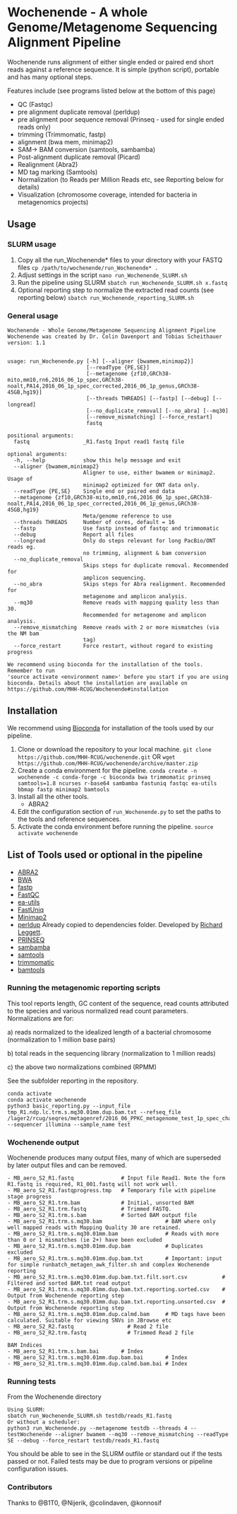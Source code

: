 # Wochenende - A whole Genome/Metagenome Sequencing Alignment Pipeline

Wochenende runs alignment of either single ended or paired end short reads against a reference sequence. It is simple (python script), portable and has many optional steps. 

Features include (see programs listed below at the bottom of this page)
- QC (Fastqc)
- pre alignment duplicate removal (perldup)
- pre alignment poor sequence removal (Prinseq - used for single ended reads only)
- trimming (Trimmomatic, fastp)
- alignment (bwa mem, minimap2)
- SAM-> BAM conversion (samtools, sambamba)
- Post-alignment duplicate removal (Picard)
- Realignment (Abra2)
- MD tag marking (Samtools)
- Normalization (to Reads per Million Reads etc, see Reporting below for details)
- Visualization (chromosome coverage, intended for bacteria in metagenomics projects)




## Usage 

### SLURM usage

1. Copy all the run_Wochenende* files to your directory with your FASTQ files
`cp /path/to/wochenende/run_Wochenende* .`
2. Adjust settings in the script
`nano run_Wochenende_SLURM.sh`
3. Run the pipeline using SLURM
`sbatch run_Wochenende_SLURM.sh x.fastq`
4. Optional reporting step to normalize the extracted read counts  (see reporting below)
`sbatch run_Wochenende_reporting_SLURM.sh`

### General usage

```
Wochenende - Whole Genome/Metagenome Sequencing Alignment Pipeline
Wochenende was created by Dr. Colin Davenport and Tobias Scheithauer
version: 1.1


usage: run_Wochenende.py [-h] [--aligner {bwamem,minimap2}]
                         [--readType {PE,SE}]
                         [--metagenome {zf10,GRCh38-mito,mm10,rn6,2016_06_1p_spec,GRCh38-noalt,PA14,2016_06_1p_spec_corrected,2016_06_1p_genus,GRCh38-45GB,hg19}]
                         [--threads THREADS] [--fastp] [--debug] [--longread]
                         [--no_duplicate_removal] [--no_abra] [--mq30]
                         [--remove_mismatching] [--force_restart]
                         fastq

positional arguments:
  fastq                 _R1.fastq Input read1 fastq file

optional arguments:
  -h, --help            show this help message and exit
  --aligner {bwamem,minimap2}
                        Aligner to use, either bwamem or minimap2. Usage of
                        minimap2 optimized for ONT data only.
  --readType {PE,SE}    Single end or paired end data
  --metagenome {zf10,GRCh38-mito,mm10,rn6,2016_06_1p_spec,GRCh38-noalt,PA14,2016_06_1p_spec_corrected,2016_06_1p_genus,GRCh38-45GB,hg19}
                        Meta/genome reference to use
  --threads THREADS     Number of cores, default = 16
  --fastp               Use fastp instead of fastqc and trimmomatic
  --debug               Report all files
  --longread            Only do steps relevant for long PacBio/ONT reads eg.
                        no trimming, alignment & bam conversion
  --no_duplicate_removal
                        Skips steps for duplicate removal. Recommended for
                        amplicon sequencing.
  --no_abra             Skips steps for Abra realignment. Recommended for
                        metagenome and amplicon analysis.
  --mq30                Remove reads with mapping quality less than 30.
                        Recommended for metagenome and amplicon analysis.
  --remove_mismatching  Remove reads with 2 or more mismatches (via the NM bam
                        tag)
  --force_restart       Force restart, without regard to existing progress

We recommend using bioconda for the installation of the tools. Remember to run
'source activate <environment name>' before you start if you are using
bioconda. Details about the installation are available on
https://github.com/MHH-RCUG/Wochenende#installation
```

## Installation

We recommend using [Bioconda](https://bioconda.github.io/) for installation of the tools used by our pipeline.

1. Clone or download the repository to your local machine.
`git clone https://github.com/MHH-RCUG/wochenende.git`
OR
`wget https://github.com/MHH-RCUG/wochenende/archive/master.zip`
2. Create a conda environment for the pipeline.
`conda create -n wochenende -c conda-forge -c bioconda bwa trimmomatic prinseq samtools=1.8 ncurses r-base64 sambamba fastuniq fastqc ea-utils bbmap fastp minimap2 bamtools`
3. Install all the other tools.
   - ABRA2
4. Edit the configuration section of `run_Wochenende.py` to set the paths to the tools and reference sequences.
5. Activate the conda environment before running the pipeline.
`source activate wochenende`

## List of Tools used or optional in the pipeline

- [ABRA2](https://github.com/mozack/abra2)
- [BWA](https://github.com/lh3/bwa)
- [fastp](https://github.com/OpenGene/fastp)
- [FastQC](https://www.bioinformatics.babraham.ac.uk/projects/fastqc/)
- [ea-utils](https://github.com/ExpressionAnalysis/ea-utils)
- [FastUniq](https://sourceforge.net/projects/fastuniq/)
- [Minimap2](https://github.com/lh3/minimap2)
- [perldup](https://github.com/richardmleggett/scripts/blob/master/remove_pcr_duplicates.pl) Already copied to dependencies folder. Developed by [Richard Leggett](https://github.com/richardmleggett).
- [PRINSEQ](http://prinseq.sourceforge.net/)
- [sambamba](https://github.com/biod/sambamba)
- [samtools](https://github.com/samtools/samtools)
- [trimmomatic](https://github.com/timflutre/trimmomatic)
- [bamtools](https://github.com/pezmaster31/bamtools)


### Running the metagenomic reporting scripts

This tool reports length, GC content of the sequence, read counts attributed to the species and various normalized read count parameters. 
Normalizations are for:

a) reads normalized to the idealized length of a bacterial chromosome (normalization to 1 million base pairs)

b) total reads in the sequencing library (normalization to 1 million reads)

c) the above two normalizations combined (RPMM)


See the subfolder reporting in the repository.

```
conda activate 
conda activate wochenende
python3 basic_reporting.py --input_file tmp_R1.ndp.lc.trm.s.mq30.01mm.dup.bam.txt --refseq_file /lager2/rcug/seqres/metagenref/2016_06_PPKC_metagenome_test_1p_spec_change_cln.fa --sequencer illumina --sample_name test
```

### Wochenende output

Wochenende produces many output files, many of which are superseded by later output files and can be removed.

```
- MB_aero_S2_R1.fastq               # Input file Read1. Note the form R1.fastq is required, R1_001.fastq will not work well.
- MB_aero_S2_R1.fastqprogress.tmp   # Temporary file with pipeline stage progress
- MB_aero_S2_R1.trm.bam             # Initial, unsorted BAM
- MB_aero_S2_R1.trm.fastq           # Trimmed FASTQ.
- MB_aero_S2_R1.trm.s.bam           # Sorted BAM output file
- MB_aero_S2_R1.trm.s.mq30.bam                    # BAM where only well mapped reads with Mapping Quality 30 are retained.
- MB_aero_S2_R1.trm.s.mq30.01mm.bam               # Reads with more than 0 or 1 mismatches (ie 2+) have been excluded
- MB_aero_S2_R1.trm.s.mq30.01mm.dup.bam           # Duplicates excluded
- MB_aero_S2_R1.trm.s.mq30.01mm.dup.bam.txt       # Important: input for simple runbatch_metagen_awk_filter.sh and complex Wochenende reporting
- MB_aero_S2_R1.trm.s.mq30.01mm.dup.bam.txt.filt.sort.csv           # Filtered and sorted BAM.txt read output
- MB_aero_S2_R1.trm.s.mq30.01mm.dup.bam.txt.reporting.sorted.csv    # Output from Wochenende reporting step
- MB_aero_S2_R1.trm.s.mq30.01mm.dup.bam.txt.reporting.unsorted.csv  # Output from Wochenende reporting step
- MB_aero_S2_R1.trm.s.mq30.01mm.dup.calmd.bam     # MD tags have been calculated. Suitable for viewing SNVs in JBrowse etc
- MB_aero_S2_R2.fastq                 # Read 2 file
- MB_aero_S2_R2.trm.fastq             # Trimmed Read 2 file

BAM Indices
- MB_aero_S2_R1.trm.s.bam.bai       # Index
- MB_aero_S2_R1.trm.s.mq30.01mm.dup.bam.bai       # Index
- MB_aero_S2_R1.trm.s.mq30.01mm.dup.calmd.bam.bai # Index
```




### Running tests

From the Wochenende directory
```
Using SLURM:
sbatch run_Wochenende_SLURM.sh testdb/reads_R1.fastq
Or without a scheduler:
python3 run_Wochenende.py --metagenome testdb --threads 4 --testWochenende --aligner bwamem --mq30 --remove_mismatching --readType SE --debug --force_restart testdb/reads_R1.fastq
```
You should be able to see in the SLURM outfile or standard out if the tests passed or not. Failed tests may be due to program versions or pipeline configuration issues.




### Contributors

Thanks to @B1T0, @Nijerik, @colindaven, @konnosif
